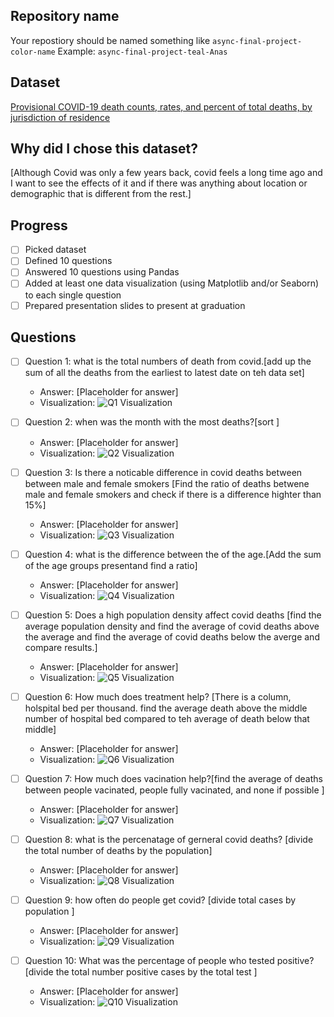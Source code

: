 ## Repository name
Your repostiory should be named something like `async-final-project-color-name`
Example: `async-final-project-teal-Anas`

## Dataset
[Provisional COVID-19 death counts, rates, and percent of total deaths, by jurisdiction of residence](https://catalog.data.gov/dataset/provisional-covid-19-death-counts-rates-and-percent-of-total-deaths-by-jurisdiction-of-res)

## Why did I chose this dataset?

[Although Covid was only a few years back, covid feels a long time ago and I want to see the effects of it and if there was anything about location or demographic that is different from the rest.]

## Progress
- [ ] Picked dataset
- [ ] Defined 10 questions
- [ ] Answered 10 questions using Pandas
- [ ] Added at least one data visualization (using Matplotlib and/or Seaborn) to each single question
- [ ] Prepared presentation slides to present at graduation

## Questions
- [ ] Question 1: what is the total numbers of death from covid.[add up the sum of all the deaths from the earliest to latest date on teh data set]
  - Answer: [Placeholder for answer]
  - Visualization: ![Q1 Visualization](https://example.com/path-to-image-1.png)

- [ ] Question 2: when was the month with the most deaths?[sort ]
  - Answer: [Placeholder for answer]
  - Visualization: ![Q2 Visualization](https://example.com/path-to-image-2.png)

- [ ] Question 3: Is there a noticable difference in covid deaths between between male and female smokers  [Find the ratio of deaths betwene male and female smokers and check if there is a difference highter than 15%]
  - Answer: [Placeholder for answer]
  - Visualization: ![Q3 Visualization](https://example.com/path-to-image-3.png)

- [ ] Question 4: what is the difference between the of the age.[Add the sum of the age groups presentand find a ratio]
  - Answer: [Placeholder for answer]
  - Visualization: ![Q4 Visualization](https://example.com/path-to-image-4.png)

- [ ] Question 5: Does a high population density affect covid deaths [find the average population density and find the average of covid deaths above the average and find the average of covid deaths below the averge and compare results.]
  - Answer: [Placeholder for answer]
  - Visualization: ![Q5 Visualization](https://example.com/path-to-image-5.png)

- [ ] Question 6: How much does treatment help? [There is a column, holspital bed per thousand. find the average death above the middle number of hospital bed compared to teh average of death below that middle]
  - Answer: [Placeholder for answer]
  - Visualization: ![Q6 Visualization](https://example.com/path-to-image-6.png)

- [ ] Question 7: How much does vacination help?[find the average of deaths between people vacinated, people fully vacinated, and none if possible ]
  - Answer: [Placeholder for answer]
  - Visualization: ![Q7 Visualization]()

- [ ] Question 8: what is the percenatage of gerneral covid deaths? [divide the total number of deaths by the population]
  - Answer: [Placeholder for answer]
  - Visualization: ![Q8 Visualization](https://example.com/path-to-image-8.png)

- [ ] Question 9: how often do people get covid? [divide total cases by population ]
  - Answer: [Placeholder for answer]
  - Visualization: ![Q9 Visualization](https://example.com/path-to-image-9.png)

- [ ] Question 10: What was the percentage of people who tested positive?[divide the total number positive cases by the total test ]
  - Answer: [Placeholder for answer]
  - Visualization: ![Q10 Visualization](https://example.com/path-to-image-10.png)
